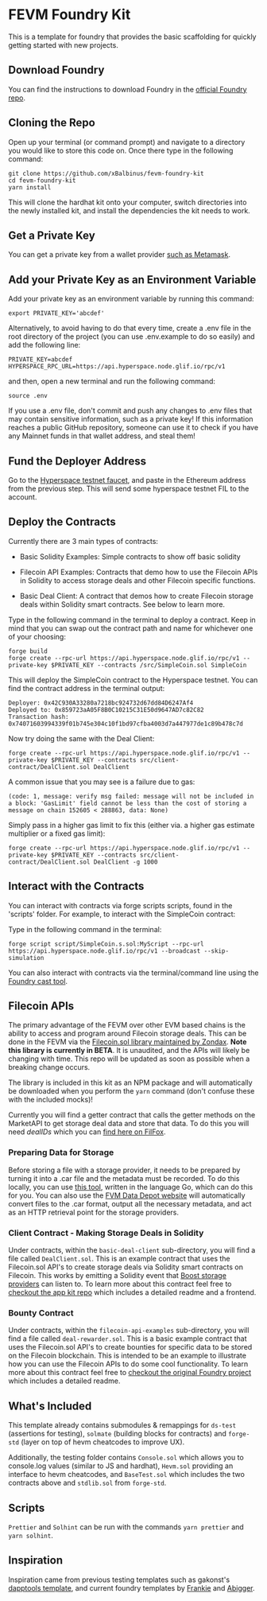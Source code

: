 # FEVM Foundry Kit

This is a template for foundry that provides the basic scaffolding for quickly getting started with new projects. 

## Download Foundry

You can find the instructions to download Foundry in the [official Foundry repo](https://github.com/foundry-rs/foundry#installation). 

## Cloning the Repo

Open up your terminal (or command prompt) and navigate to a directory you would like to store this code on. Once there type in the following command:


```
git clone https://github.com/xBalbinus/fevm-foundry-kit
cd fevm-foundry-kit
yarn install
```

This will clone the hardhat kit onto your computer, switch directories into the newly installed kit, and install the dependencies the kit needs to work.

## Get a Private Key

You can get a private key from a wallet provider [such as Metamask](https://metamask.zendesk.com/hc/en-us/articles/360015289632-How-to-export-an-account-s-private-key).


## Add your Private Key as an Environment Variable

Add your private key as an environment variable by running this command:

```
export PRIVATE_KEY='abcdef'
```

Alternatively, to avoid having to do that every time, create a .env file in the root directory of the project (you can use .env.example to do so easily) and add the following line:

```
PRIVATE_KEY=abcdef
HYPERSPACE_RPC_URL=https://api.hyperspace.node.glif.io/rpc/v1
```

and then, open a new terminal and run the following command:

```
source .env
```

If you use a .env file, don't commit and push any changes to .env files that may contain sensitive information, such as a private key! If this information reaches a public GitHub repository, someone can use it to check if you have any Mainnet funds in that wallet address, and steal them!


## Fund the Deployer Address

Go to the [Hyperspace testnet faucet](https://hyperspace.yoga/#faucet), and paste in the Ethereum address from the previous step. This will send some hyperspace testnet FIL to the account.

## Deploy the Contracts

Currently there are 3 main types of contracts:

* Basic Solidity Examples: Simple contracts to show off basic solidity

* Filecoin API Examples: Contracts that demo how to use the Filecoin APIs in Solidity to access storage deals and other Filecoin specific functions.

* Basic Deal Client: A contract that demos how to create Filecoin storage deals within Solidity smart contracts. See below to learn more.


Type in the following command in the terminal to deploy a contract. Keep in mind that you can swap out the contract path and name for whichever one of your choosing:

```
forge build
forge create --rpc-url https://api.hyperspace.node.glif.io/rpc/v1 --private-key $PRIVATE_KEY --contracts /src/SimpleCoin.sol SimpleCoin
```

This will deploy the SimpleCoin contract to the Hyperspace testnet. You can find the contract address in the terminal output:

```
Deployer: 0x42C930A33280a7218bc924732d67dd84D6247Af4
Deployed to: 0x859723aA05F8B0C10215C31E50d9647AD7c82C82
Transaction hash: 0x74071603994339f01b745e304c10f1bd97cfba4003d7a447977de1c89b478c7d
```

Now try doing the same with the Deal Client:

```
forge create --rpc-url https://api.hyperspace.node.glif.io/rpc/v1 --private-key $PRIVATE_KEY --contracts src/client-contract/DealClient.sol DealClient
```

A common issue that you may see is a failure due to gas:

```
(code: 1, message: verify msg failed: message will not be included in a block: 'GasLimit' field cannot be less than the cost of storing a message on chain 152605 < 288863, data: None)
```

Simply pass in a higher gas limit to fix this (either via. a higher gas estimate multiplier or a fixed gas limit):

```
forge create --rpc-url https://api.hyperspace.node.glif.io/rpc/v1 --private-key $PRIVATE_KEY --contracts src/client-contract/DealClient.sol DealClient -g 1000
```

## Interact with the Contracts

You can interact with contracts via forge scripts scripts, found in the 'scripts' folder. For example, to interact with the SimpleCoin contract:

Type in the following command in the terminal:

```
forge script script/SimpleCoin.s.sol:MyScript --rpc-url https://api.hyperspace.node.glif.io/rpc/v1 --broadcast --skip-simulation
```

You can also interact with contracts via the terminal/command line using the [Foundry cast tool](https://book.getfoundry.sh/cast/#overview-of-cast).

## Filecoin APIs

The primary advantage of the FEVM over other EVM based chains is the ability to access and program around Filecoin storage deals. This can be done in the FEVM via the [Filecoin.sol library maintained by Zondax](https://github.com/Zondax/filecoin-solidity). **Note this library is currently in BETA**. It is unaudited, and the APIs will likely be changing with time. This repo will be updated as soon as possible when a breaking change occurs.

The library is included in this kit as an NPM package and will automatically be downloaded when you perform the `yarn` command (don't confuse these with the included mocks)!

Currently you will find a getter contract that calls the getter methods on the MarketAPI to get storage deal data and store that data. To do this you will need *dealIDs* which you can [find here on FilFox](https://hyperspace.filfox.info/en/deal).

### Preparing Data for Storage

Before storing a file with a storage provider, it needs to be prepared by turning it into a .car file and the metadata must be recorded. To do this locally, you can use [this tool](https://github.com/filecoin-project/fevm-hardhat-kit/tree/main/tools), written in the language Go, which can do this for you. You can also use the [FVM Data Depot website](https://data.lighthouse.storage/) will automatically convert files to the .car format, output all the necessary metadata, and act as an HTTP retrieval point for the storage providers.

### Client Contract - Making Storage Deals in Solidity

Under contracts, within the `basic-deal-client` sub-directory, you will find a file called `DealClient.sol`. This is an example contract that uses the Filecoin.sol API's to create storage deals via Solidity smart contracts on Filecoin. This works by emitting a Solidity event that [Boost storage providers](https://boost.filecoin.io/) can listen to. To learn more about this contract feel free to [checkout the app kit repo](https://github.com/filecoin-project/fvm-starter-kit-deal-making) which includes a detailed readme and a frontend.

### Bounty Contract

Under contracts, within the `filecoin-api-examples` sub-directory, you will find a file called `deal-rewarder.sol`. This is a basic example contract that uses the Filecoin.sol API's to create bounties for specific data to be stored on the Filecoin blockchain. This is intended to be an example to illustrate how you can use the Filecoin APIs to do some cool functionality. To learn more about this contract feel free to [checkout the original Foundry project](https://github.com/lotus-web3/deal-bounty-contract) which includes a detailed readme.

## What's Included

This template already contains submodules & remappings for `ds-test` (assertions for testing), `solmate` (building blocks for contracts) and `forge-std` (layer on top of hevm cheatcodes to improve UX).

Additionally, the testing folder contains `Console.sol` which allows you to console.log values (similar to JS and hardhat), `Hevm.sol` providing an interface to hevm cheatcodes, and `BaseTest.sol` which includes the two contracts above and `stdlib.sol` from `forge-std`. 

## Scripts

`Prettier` and `Solhint` can be run with the commands `yarn prettier` and `yarn solhint`. 

## Inspiration

Inspiration came from previous testing templates such as gakonst's [dapptools template](https://github.com/gakonst/dapptools-template), and current foundry templates by [Frankie](https://github.com/FrankieIsLost/forge-template) and [Abigger](https://github.com/abigger87/foundry-starter). 

